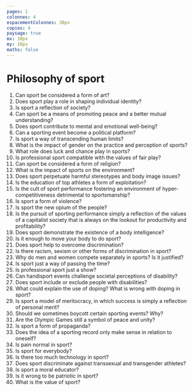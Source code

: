 ```yaml
---
pages: 1
colonnes: 4
espacementColonnes: 30px
copies: 4
paysage: true
mx: 10px
my: 10px
maths: false
---
```


<style>*{text-align:left}</style>

# Philosophy of sport

1. Can sport be considered a form of art?
2. Does sport play a role in shaping individual identity?
3. Is sport a reflection of society?
4. Can sport be a means of promoting peace and a better mutual understanding?
5. Does sport contribute to mental and emotional well-being?
6. Can a sporting event become a political platform?
7. Is sport a way of transcending human limits?
8. What is the impact of gender on the practice and perception of sports?
9. What role does luck and chance play in sports?
10. Is professional sport compatible with the values of fair play?
11. Can sport be considered a form of religion?
12. What is the impact of sports on the environment?
13. Does sport perpetuate harmful stereotypes and body image issues?
14. Is the education of top athletes a form of exploitation?
15. Is the cult of sport performance fostering an environment of hyper-competitiveness detrimental to sportsmanship?
16. Is sport a form of violence?
17. Is sport the new opium of the people?
18. Is the pursuit of sporting performance simply a reflection of the values of a capitalist society that is always on the lookout for productivity and profitability?
19. Does sport demonstrate the existence of a body intelligence?
20. Is it enough to move your body to do sport?
21. Does sport help to overcome discrimination?
22. Is there racism, sexism or other forms of discrimination in sport?
23. Why do men and women compete separately in sports? Is it justified?
24. Is sport just a way of passing the time?
25. Is professional sport just a show?
26. Can handisport events challenge societal perceptions of disability?
27. Does sport include or exclude people with disabilities?
28. What could explain the use of doping? What is wrong with doping in sport?
29. Is sport a model of meritocracy, in which success is simply a reflection of personal merit?
30. Should we sometimes boycott certain sporting events? Why?
31. Are the Olympic Games still a symbol of peace and unity?
32. Is sport a form of propaganda?
33. Does the idea of a sporting record only make sense in relation to oneself?
34. Is pain normal in sport?
35. Is sport for everybody?
36. Is there too much technology in sport?
37. Does sport discriminate against transsexual and transgender athletes?
38. Is sport a moral educator?
39. Is it wrong to be patriotic in sport?
40. What is the value of sport?
